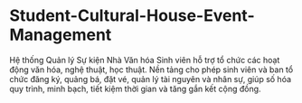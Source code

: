 # Student-Cultural-House-Event-Management
Hệ thống Quản lý Sự kiện Nhà Văn hóa Sinh viên hỗ trợ tổ chức các hoạt động văn hóa, nghệ thuật, học thuật. Nền tảng cho phép sinh viên và ban tổ chức đăng ký, quảng bá, đặt vé, quản lý tài nguyên và nhân sự, giúp số hóa quy trình, minh bạch, tiết kiệm thời gian và tăng gắn kết cộng đồng.

